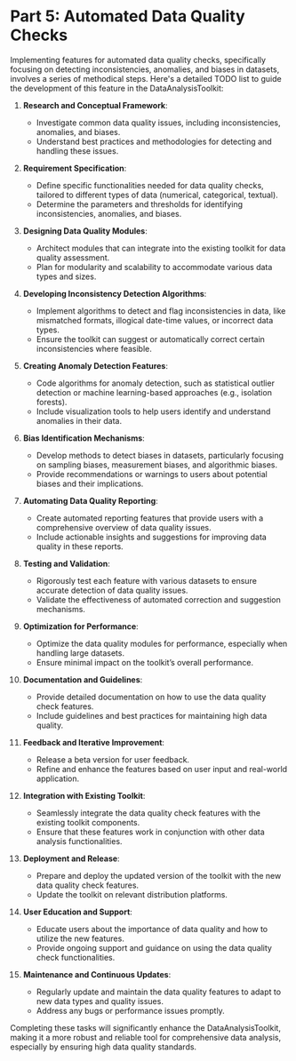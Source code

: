# Part 5: Automated Data Quality Checks

Implementing features for automated data quality checks, specifically focusing on detecting inconsistencies, anomalies, and biases in datasets, involves a series of methodical steps. Here's a detailed TODO list to guide the development of this feature in the DataAnalysisToolkit:

1. **Research and Conceptual Framework**:
   - Investigate common data quality issues, including inconsistencies, anomalies, and biases.
   - Understand best practices and methodologies for detecting and handling these issues.

2. **Requirement Specification**:
   - Define specific functionalities needed for data quality checks, tailored to different types of data (numerical, categorical, textual).
   - Determine the parameters and thresholds for identifying inconsistencies, anomalies, and biases.

3. **Designing Data Quality Modules**:
   - Architect modules that can integrate into the existing toolkit for data quality assessment.
   - Plan for modularity and scalability to accommodate various data types and sizes.

4. **Developing Inconsistency Detection Algorithms**:
   - Implement algorithms to detect and flag inconsistencies in data, like mismatched formats, illogical date-time values, or incorrect data types.
   - Ensure the toolkit can suggest or automatically correct certain inconsistencies where feasible.

5. **Creating Anomaly Detection Features**:
   - Code algorithms for anomaly detection, such as statistical outlier detection or machine learning-based approaches (e.g., isolation forests).
   - Include visualization tools to help users identify and understand anomalies in their data.

6. **Bias Identification Mechanisms**:
   - Develop methods to detect biases in datasets, particularly focusing on sampling biases, measurement biases, and algorithmic biases.
   - Provide recommendations or warnings to users about potential biases and their implications.

7. **Automating Data Quality Reporting**:
   - Create automated reporting features that provide users with a comprehensive overview of data quality issues.
   - Include actionable insights and suggestions for improving data quality in these reports.

8. **Testing and Validation**:
   - Rigorously test each feature with various datasets to ensure accurate detection of data quality issues.
   - Validate the effectiveness of automated correction and suggestion mechanisms.

9. **Optimization for Performance**:
   - Optimize the data quality modules for performance, especially when handling large datasets.
   - Ensure minimal impact on the toolkit’s overall performance.

10. **Documentation and Guidelines**:
    - Provide detailed documentation on how to use the data quality check features.
    - Include guidelines and best practices for maintaining high data quality.

11. **Feedback and Iterative Improvement**:
    - Release a beta version for user feedback.
    - Refine and enhance the features based on user input and real-world application.

12. **Integration with Existing Toolkit**:
    - Seamlessly integrate the data quality check features with the existing toolkit components.
    - Ensure that these features work in conjunction with other data analysis functionalities.

13. **Deployment and Release**:
    - Prepare and deploy the updated version of the toolkit with the new data quality check features.
    - Update the toolkit on relevant distribution platforms.

14. **User Education and Support**:
    - Educate users about the importance of data quality and how to utilize the new features.
    - Provide ongoing support and guidance on using the data quality check functionalities.

15. **Maintenance and Continuous Updates**:
    - Regularly update and maintain the data quality features to adapt to new data types and quality issues.
    - Address any bugs or performance issues promptly.

Completing these tasks will significantly enhance the DataAnalysisToolkit, making it a more robust and reliable tool for comprehensive data analysis, especially by ensuring high data quality standards.
